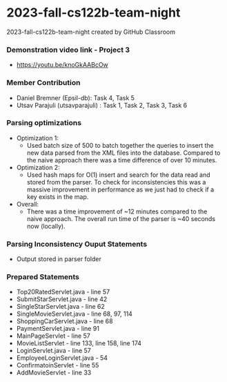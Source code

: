 # 2023-fall-cs122b-team-night
2023-fall-cs122b-team-night created by GitHub Classroom

### Demonstration video link - Project 3
 - https://youtu.be/knoGkAABcOw


### Member Contribution
- Daniel Bremner (Epsil-db): Task 4, Task 5
- Utsav Parajuli (utsavparajuli) : Task 1, Task 2, Task 3, Task 6

### Parsing optimizations
- Optimization 1:
  - Used batch size of 500 to batch together the queries to insert the new data parsed from the XML files into the database. Compared to the naive approach there was a time difference of over 10 minutes.
- Optimization 2:
  - Used hash maps for O(1) insert and search for the data read and stored from the parser. To check for inconsistencies this was a massive improvement in performance as we just had to check if a key exists in the map.
- Overall:
  - There was a time improvement of ~12 minutes compared to the naive approach. The overall run time of the parser is ~40 seconds now (locally).

### Parsing Inconsistency Ouput Statements
- Output stored in parser folder

### Prepared Statements
- Top20RatedServlet.java - line 57
- SubmitStarServlet.java - line 42
- SingleStarServlet.java - line 62
- SingleMovieServlet.java - line 68, 97, 114
- ShoppingCarServlet.java - line 68
- PaymentServlet.java - line 91
- MainPageServlet - line 57
- MovieListServlet - line 133, line 158, line 174
- LoginServlet.java - line 57
- EmployeeLoginServlet.java - 54
- ConfirmatoinServlet - line 55
- AddMovieServlet - line 33


